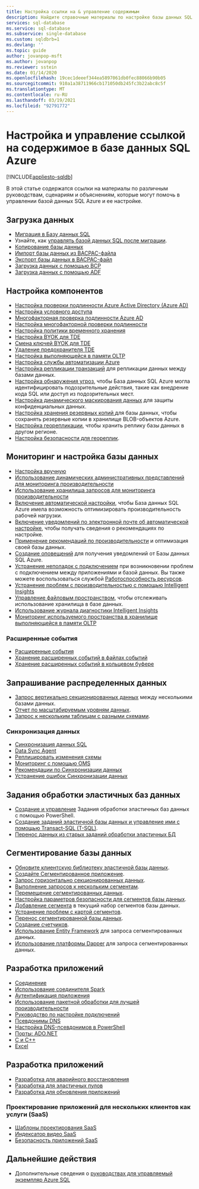 ```yaml
---
title: Настройка ссылки на & управление содержимым
description: Найдите справочные материалы по настройке базы данных SQL Azure и управлению ею.
services: sql-database
ms.service: sql-database
ms.subservice: single-database
ms.custom: sqldbrb=1
ms.devlang: ''
ms.topic: guide
author: jovanpop-msft
ms.author: jovanpop
ms.reviewer: sstein
ms.date: 01/14/2020
ms.openlocfilehash: 19cec1deeef344ea5897061db0fec88066b90b05
ms.sourcegitcommit: 910a1a38711966cb171050db245fc3b22abc8c5f
ms.translationtype: MT
ms.contentlocale: ru-RU
ms.lasthandoff: 03/19/2021
ms.locfileid: "92791772"
---
```

# <a name="configure-and-manage-content-reference---azure-sql-database"></a>Настройка и управление ссылкой на содержимое в базе данных SQL Azure
[!INCLUDE[appliesto-sqldb](../includes/appliesto-sqldb.md)]

В этой статье содержатся ссылки на материалы по различным руководствам, сценариям и объяснениям, которые могут помочь в управлении базой данных SQL Azure и ее настройке. 

## <a name="load-data"></a>Загрузка данных

- [Миграция в Базу данных SQL](migrate-to-database-from-sql-server.md)
- Узнайте, как [управлять базой данных SQL после миграции](manage-data-after-migrating-to-database.md).
- [Копирование базы данных](database-copy.md)
- [Импорт базы данных из BACPAC-файла](database-import.md)
- [Экспорт базы данных в BACPAC-файл](database-export.md)
- [Загрузка данных с помощью BCP](../load-from-csv-with-bcp.md)
- [Загрузка данных с помощью ADF](../../data-factory/connector-azure-sql-database.md?toc=/azure/sql-database/toc.json)

## <a name="configure-features"></a>Настройка компонентов

- [Настройка проверки подлинности Azure Active Directory (Azure AD)](authentication-aad-configure.md)
- [Настройка условного доступа](conditional-access-configure.md)
- [Многофакторная проверка подлинности Azure AD](authentication-mfa-ssms-overview.md)
- [Настройка многофакторной проверки подлинности](authentication-mfa-ssms-configure.md)
- [Настройка политики временного хранения](temporal-tables-retention-policy.md)
- [Настройка BYOK для TDE](transparent-data-encryption-byok-configure.md)
- [Смена ключей BYOK для TDE](transparent-data-encryption-byok-key-rotation.md)
- [Удаление предохранителя TDE](transparent-data-encryption-byok-remove-tde-protector.md)
- [Настройка выполняющейся в памяти OLTP](../in-memory-oltp-configure.md)
- [Настройка службы автоматизации Azure](automation-manage.md)
- [Настройка репликации транзакций](replication-to-sql-database.md) для репликации данных между базами данных.
- [Настройка обнаружения угроз](threat-detection-configure.md), чтобы База данных SQL Azure могла идентифицировать подозрительные действия, такие как внедрение кода SQL или доступ из подозрительных мест.
- [Настройка динамического маскирования данных](dynamic-data-masking-configure-portal.md) для защиты конфиденциальных данных.
- [Настройка хранения резервных копий ](long-term-backup-retention-configure.md) для базы данных, чтобы сохранять резервные копии в хранилище BLOB-объектов Azure. 
- [Настройка георепликации](active-geo-replication-overview.md), чтобы хранить реплику базы данных в другом регионе.
- [Настройка безопасности для геореплик](active-geo-replication-security-configure.md).

## <a name="monitor-and-tune-your-database"></a>Мониторинг и настройка базы данных

- [Настройка вручную](performance-guidance.md)
- [Использование динамических административных представлений для мониторинга производительности](monitoring-with-dmvs.md)
- [Использование хранилища запросов для мониторинга производительности](/sql/relational-databases/performance/best-practice-with-the-query-store#Insight)
- [Включение автоматической настройки](automatic-tuning-enable.md), чтобы База данных SQL Azure имела возможность оптимизировать производительность рабочей нагрузки.
- [Включение уведомлений по электронной почте об автоматической настройке](automatic-tuning-email-notifications-configure.md), чтобы получать сведения о рекомендациях по настройке.
- [Применение рекомендаций по производительности](database-advisor-find-recommendations-portal.md) и оптимизация своей базы данных.
- [Создание оповещений](alerts-insights-configure-portal.md) для получения уведомлений от Базы данных SQL Azure.
- [Устранение неполадок с подключением](troubleshoot-common-errors-issues.md) при возникновении проблем с подключением между приложениями и базой данных. Вы также можете воспользоваться службой [Работоспособность ресурсов](resource-health-to-troubleshoot-connectivity.md).
- [Устранение проблем с производительностью с помощью Intelligent Insights](intelligent-insights-troubleshoot-performance.md)
- [Управление файловым пространством](file-space-manage.md), чтобы отслеживать использование хранилища в базе данных.
- [Использование журнала диагностики Intelligent Insights](intelligent-insights-use-diagnostics-log.md)
- [Мониторинг используемого пространства в хранилище выполняющейся в памяти OLTP](../in-memory-oltp-monitor-space.md)

### <a name="extended-events"></a>Расширенные события

- [Расширенные события](xevent-db-diff-from-svr.md)
- [Хранение расширенных событий в файлах событий](xevent-code-event-file.md)
- [Хранение расширенных событий в кольцевом буфере](xevent-code-ring-buffer.md)

## <a name="query-distributed-data"></a>Запрашивание распределенных данных

- [Запрос вертикально секционированных данных](elastic-query-getting-started-vertical.md) между несколькими базами данных.
- [Отчет по масштабируемым уровням данных](elastic-query-horizontal-partitioning.md).
- [Запрос к нескольким таблицам с разными схемами](elastic-query-vertical-partitioning.md).

### <a name="data-sync"></a>Синхронизация данных

- [Синхронизация данных SQL](sql-data-sync-data-sql-server-sql-database.md)
- [Data Sync Agent](sql-data-sync-agent-overview.md)
- [Реплицировать изменения схемы](sql-data-sync-update-sync-schema.md)
- [Мониторинг с помощью OMS](./monitor-tune-overview.md)
- [Рекомендации по Синхронизации данных](sql-data-sync-best-practices.md)
- [Устранение ошибок Синхронизации данных](sql-data-sync-troubleshoot.md)

## <a name="elastic-database-jobs"></a>Задания обработки эластичных баз данных

- [Создание и управление](elastic-jobs-powershell-create.md) Задания обработки эластичных баз данных с помощью PowerShell.
- [Создание заданий эластичной базы данных и управление ими с помощью Transact-SQL (T-SQL)](elastic-jobs-tsql-create-manage.md).
- [Перенос данных из старых заданий обработки эластичных БД](elastic-jobs-migrate.md)

## <a name="database-sharding"></a>Сегментирование базы данных

- [Обновите клиентскую библиотеку эластичной базы данных](elastic-scale-upgrade-client-library.md).
- [Создайте Сегментированное приложение](elastic-scale-get-started.md).
- [Запрос горизонтально секционированных данных](elastic-query-getting-started.md).
- [Выполнение запросов к нескольким сегментам](elastic-scale-multishard-querying.md).
- [Перемещение сегментированных данных](elastic-scale-configure-deploy-split-and-merge.md).
- [Настройка параметров безопасности для сегментов базы данных](elastic-scale-split-merge-security-configuration.md).
- [Добавление сегмента](elastic-scale-add-a-shard.md) в текущий набор сегментов базы данных.
- [Устранение проблем с картой сегментов](elastic-database-recovery-manager.md).
- [Перенос сегментированной базы данных](elastic-convert-to-use-elastic-tools.md).
- [Создание счетчиков](elastic-database-perf-counters.md).
- [Использование Entity Framework](elastic-scale-use-entity-framework-applications-visual-studio.md) для запроса сегментированных данных.
- [Использование платформы Dapper](elastic-scale-working-with-dapper.md) для запроса сегментированных данных.

## <a name="develop-applications"></a>Разработка приложений

- [Соединение](connect-query-content-reference-guide.md#libraries)
- [Использование соединителя Spark](spark-connector.md)
- [Аутентификация приложения](application-authentication-get-client-id-keys.md)
- [Использование пакетной обработки для лучшей производительности](../performance-improve-use-batching.md)
- [Руководство по настройке подключений](troubleshoot-common-connectivity-issues.md)
- [Псевдонимы DNS](dns-alias-overview.md)
- [Настройка DNS-псевдонимов в PowerShell](dns-alias-powershell-create.md)
- [Порты: ADO.NET](adonet-v12-develop-direct-route-ports.md)
- [C и C++](develop-cplusplus-simple.md)
- [Excel](connect-excel.md)

## <a name="design-applications"></a>Разработка приложений

- [Разработка для аварийного восстановления](designing-cloud-solutions-for-disaster-recovery.md)
- [Разработка для эластичных пулов](disaster-recovery-strategies-for-applications-with-elastic-pool.md)
- [Разработка для обновления приложений](manage-application-rolling-upgrade.md)

### <a name="design-multi-tenant-software-as-a-service-saas-applications"></a>Проектирование приложений для нескольких клиентов как услуги (SaaS)

- [Шаблоны проектирования SaaS](saas-tenancy-app-design-patterns.md)
- [Индексатор видео SaaS](saas-tenancy-video-index-wingtip-brk3120-20171011.md)
- [Безопасность приложений SaaS](saas-tenancy-elastic-tools-multi-tenant-row-level-security.md)

## <a name="next-steps"></a>Дальнейшие действия

- Дополнительные сведения о [руководствах для управляемый экземпляр Azure SQL](../managed-instance/how-to-content-reference-guide.md)
